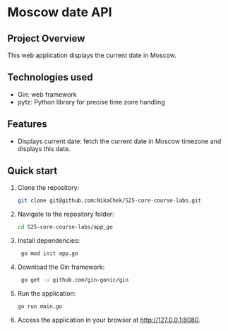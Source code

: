 # Moscow date API

## Project Overview

This web application displays the current date in Moscow.

## Technologies used

* Gin: web framework
* pytz: Python library for precise time zone handling

## Features

* Displays current date: fetch the current date in Moscow timezone and displays this date.

## Quick start

1. Clone the repository:

   ``` bash
   git clone git@github.com:NikaChek/S25-core-course-labs.git
   ```

2. Navigate to the repository folder:

   ``` bash
   cd S25-core-course-labs/app_go
   ```

3. Install dependencies:

   ``` bash
    go mod init app.go
   ```

4. Download the Gin framework:

   ``` bash
    go get -u github.com/gin-gonic/gin
   ```

5. Run the application:

   ``` bash
   go run main.go
   ```

6. Access the application in your browser at <http://127.0.0.1:8080>.
